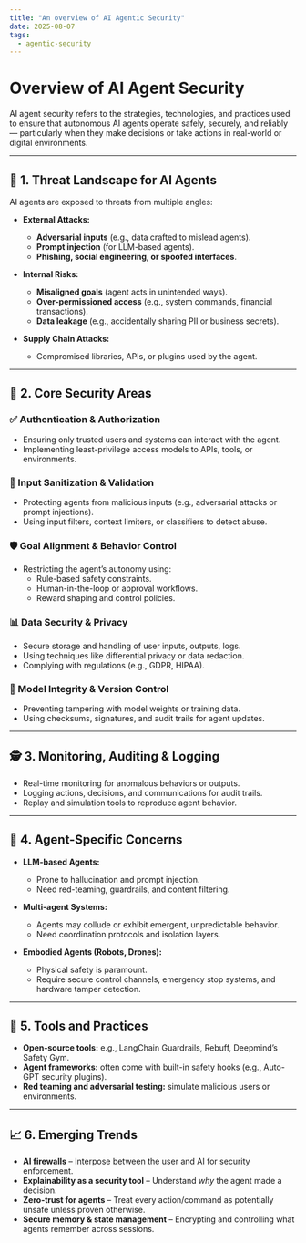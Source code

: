 ```yaml
---
title: "An overview of AI Agentic Security"
date: 2025-08-07
tags:
  - agentic-security
---
```


# Overview of AI Agent Security

AI agent security refers to the strategies, technologies, and practices used to ensure that autonomous AI agents operate safely, securely, and reliably — particularly when they make decisions or take actions in real-world or digital environments.

---

## 🔐 1. Threat Landscape for AI Agents

AI agents are exposed to threats from multiple angles:

- **External Attacks:**
  - **Adversarial inputs** (e.g., data crafted to mislead agents).
  - **Prompt injection** (for LLM-based agents).
  - **Phishing, social engineering, or spoofed interfaces**.

- **Internal Risks:**
  - **Misaligned goals** (agent acts in unintended ways).
  - **Over-permissioned access** (e.g., system commands, financial transactions).
  - **Data leakage** (e.g., accidentally sharing PII or business secrets).

- **Supply Chain Attacks:**
  - Compromised libraries, APIs, or plugins used by the agent.

---

## 🧠 2. Core Security Areas

### ✅ Authentication & Authorization
- Ensuring only trusted users and systems can interact with the agent.
- Implementing least-privilege access models to APIs, tools, or environments.

### 🔎 Input Sanitization & Validation
- Protecting agents from malicious inputs (e.g., adversarial attacks or prompt injections).
- Using input filters, context limiters, or classifiers to detect abuse.

### 🛡️ Goal Alignment & Behavior Control
- Restricting the agent’s autonomy using:
  - Rule-based safety constraints.
  - Human-in-the-loop or approval workflows.
  - Reward shaping and control policies.

### 📊 Data Security & Privacy
- Secure storage and handling of user inputs, outputs, logs.
- Using techniques like differential privacy or data redaction.
- Complying with regulations (e.g., GDPR, HIPAA).

### 🔄 Model Integrity & Version Control
- Preventing tampering with model weights or training data.
- Using checksums, signatures, and audit trails for agent updates.

---

## 🕵️ 3. Monitoring, Auditing & Logging

- Real-time monitoring for anomalous behaviors or outputs.
- Logging actions, decisions, and communications for audit trails.
- Replay and simulation tools to reproduce agent behavior.

---

## 🤖 4. Agent-Specific Concerns

- **LLM-based Agents:**
  - Prone to hallucination and prompt injection.
  - Need red-teaming, guardrails, and content filtering.

- **Multi-agent Systems:**
  - Agents may collude or exhibit emergent, unpredictable behavior.
  - Need coordination protocols and isolation layers.

- **Embodied Agents (Robots, Drones):**
  - Physical safety is paramount.
  - Require secure control channels, emergency stop systems, and hardware tamper detection.

---

## 🧰 5. Tools and Practices

- **Open-source tools:** e.g., LangChain Guardrails, Rebuff, Deepmind’s Safety Gym.
- **Agent frameworks:** often come with built-in safety hooks (e.g., Auto-GPT security plugins).
- **Red teaming and adversarial testing:** simulate malicious users or environments.

---

## 📈 6. Emerging Trends

- **AI firewalls** – Interpose between the user and AI for security enforcement.
- **Explainability as a security tool** – Understand *why* the agent made a decision.
- **Zero-trust for agents** – Treat every action/command as potentially unsafe unless proven otherwise.
- **Secure memory & state management** – Encrypting and controlling what agents remember across sessions.
